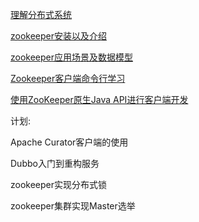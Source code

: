 

 [理解分布式系统](https://github.com/haoxiaoyong1014/zookeeperGuide/blob/master/理解分布式系统.md)

[zookeeper安装以及介绍](https://github.com/haoxiaoyong1014/zookeeperGuide/blob/master/zookeeper安装以及介绍.md)

[zookeeper应用场景及数据模型](https://github.com/haoxiaoyong1014/zookeeperGuide/blob/master/zookeeper应用场景及数据模型.md)

[Zookeeper客户端命令行学习](https://github.com/haoxiaoyong1014/zookeeperGuide/blob/master/zookeeper客户端命令行学习.md)

[使用ZooKeeper原生Java API进行客户端开发](https://github.com/haoxiaoyong1014/zookeeperGuide/blob/master/使用ZooKeeper原生JavaAPI进行客户端开发.md)

计划:

Apache Curator客户端的使用

Dubbo入门到重构服务

zookeeper实现分布式锁

zookeeper集群实现Master选举